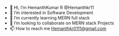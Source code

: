 - 👋 Hi, I’m HemanthKumar R @Hemanthkr11
- 👀 I’m interested in Software Development
- 🌱 I’m currently learning MERN full stack
- 💞️ I’m looking to collaborate on MERN stack Projects
- 📫 How to reach me Hemanthkr0111@gmail.com

<!---
Hemanthkr11/Hemanthkr11 is a ✨ special ✨ repository because its `README.md` (this file) appears on your GitHub profile.
You can click the Preview link to take a look at your changes.
--->
